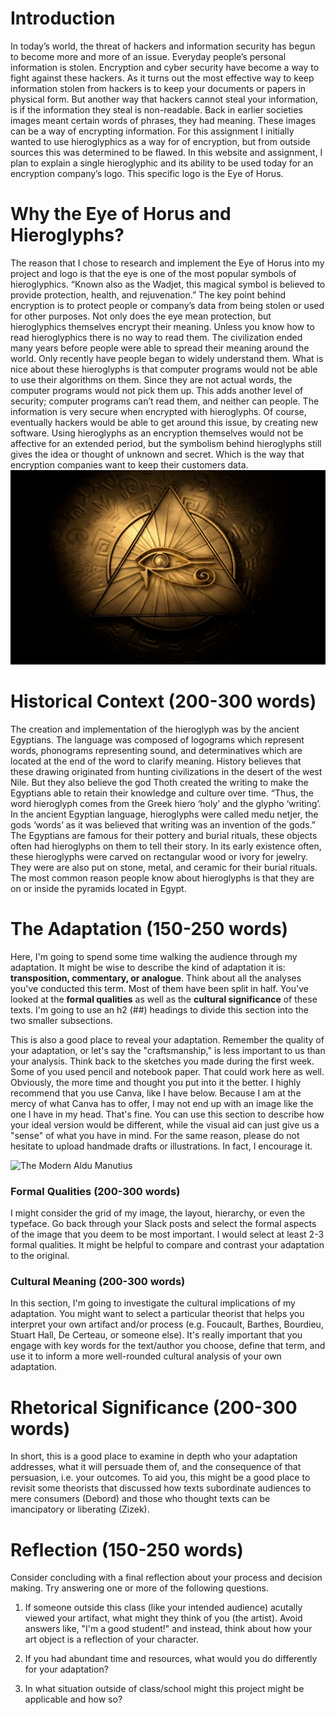 # Introduction 
In today’s world, the threat of hackers and information security has begun to become more and more of an issue. Everyday people’s personal information is stolen. Encryption and cyber security have become a way to fight against these hackers. As it turns out the most effective way to keep information stolen from hackers is to keep your documents or papers in physical form. But another way that hackers cannot steal your information, is if the information they steal is non-readable. Back in earlier societies images meant certain words of phrases, they had meaning. These images can be a way of encrypting information. For this assignment I initially wanted to use hieroglyphics as a way for of encryption, but from outside sources this was determined to be flawed. In this website and assignment, I plan to explain a single hieroglyphic and its ability to be used today for an encryption company’s logo. This specific logo is the Eye of Horus. 

# Why the Eye of Horus and Hieroglyphs? 
The reason that I chose to research and implement the Eye of Horus into my project and logo is that the eye is one of the most popular symbols of hieroglyphics. “Known also as the Wadjet, this magical symbol is believed to provide protection, health, and rejuvenation.”  The key point behind encryption is to protect people or company’s data from being stolen or used for other purposes. Not only does the eye mean protection, but hieroglyphics themselves encrypt their meaning. Unless you know how to read hieroglyphics there is no way to read them. The civilization ended many years before people were able to spread their meaning around the world. Only recently have people began to widely understand them. What is nice about these hieroglyphs is that computer programs would not be able to use their algorithms on them. Since they are not actual words, the computer programs would not pick them up. This adds another level of security; computer programs can’t read them, and neither can people. The information is very secure when encrypted with hieroglyphs. Of course, eventually hackers would be able to get around this issue, by creating new software. Using hieroglyphs as an encryption themselves would not be affective for an extended period, but the symbolism behind hieroglyphs still gives the idea or thought of unknown and secret. Which is the way that encryption companies want to keep their customers data.
![Eye](eye-of-horus.JPG)
# Historical Context (200-300 words)
The creation and implementation of the hieroglyph was by the ancient Egyptians. The language was composed of logograms which represent words, phonograms representing sound, and determinatives which are located at the end of the word to clarify meaning.  History believes that these drawing originated from hunting civilizations in the desert of the west Nile. But they also believe the god Thoth created the writing to make the Egyptians able to retain their knowledge and culture over time. “Thus, the word hieroglyph comes from the Greek hiero ‘holy’ and the glypho ‘writing’. In the ancient Egyptian language, hieroglyphs were called medu netjer, the gods ‘words’ as it was believed that writing was an invention of the gods.”   The Egyptians are famous for their pottery and burial rituals, these objects often had hieroglyphs on them to tell their story. In its early existence often, these hieroglyphs were carved on rectangular wood or ivory for jewelry. They were are also put on stone, metal, and ceramic for their burial rituals. The most common reason people know about hieroglyphs is that they are on or inside the pyramids located in Egypt. 


# The Adaptation (150-250 words)

Here, I'm going to spend some time walking the audience through my adaptation. It might be wise to describe the kind of adaptation it is: **transposition, commentary, or analogue**. Think about all the analyses you've conducted this term. Most of them have been split in half. You've looked at the **formal qualities** as well as the **cultural significance** of these texts. I'm going to use an h2 (##) headings to divide this section into the two smaller subsections. 

This is also a good place to reveal your adaptation. Remember the quality of your adaptation, or let's say the "craftsmanship," is less important to us than your analysis. Think back to the sketches you made during the first week. Some of you used pencil and notebook paper. That could work here as well. Obviously, the more time and thought you put into it the better. I highly recommend that you use Canva, like I have below. Because I am at the mercy of what Canva has to offer, I may not end up with an image like the one I have in my head. That's fine. You can use this section to describe how your ideal version would be different, while the visual aid can just give us a "sense" of what you have in mind. For the same reason, please do not hesitate to upload handmade drafts or illustrations. In fact, I encourage it. 

![The Modern Aldu Manutius](INKINC.png)


### Formal Qualities (200-300 words) 

I might consider the grid of my image, the layout, hierarchy, or even the typeface. Go back through your Slack posts and select the formal aspects of the image that you deem to be most important. I would select at least 2-3 formal qualities. It might be helpful to compare and contrast your adaptation to the original. 

### Cultural Meaning (200-300 words) 

In this section, I'm going to investigate the cultural implications of my adaptation. You might want to select a particular theorist that helps you interpret your own artifact and/or process (e.g. Foucault, Barthes, Bourdieu, Stuart Hall, De Certeau, or someone else). It's really important that you engage with key words for the text/author you choose, define that term, and use it to inform a more well-rounded cultural analysis of your own adaptation. 

# Rhetorical Significance (200-300 words) 

In short, this is a good place to examine in depth who your adaptation addresses, what it will persuade them of, and the consequence of that persuasion, i.e. your outcomes. To aid you, this might be a good place to revisit some theorists that discussed how texts subordinate audiences to mere consumers (Debord) and those who thought texts can be imancipatory or liberating (Zizek). 


# Reflection (150-250 words) 

Consider concluding with a final reflection about your process and decision making. Try answering one or more of the following questions. 

1. If someone outside this class (like your intended audience) acutally viewed your artifact, what might they think of you (the artist). Avoid answers like, "I'm a good student!" and instead, think about how your art object is a reflection of your character. 

2. If you had abundant time and resources, what would you do differently for your adaptation? 

3. In what situation outside of class/school might this project might be applicable and how so? 


